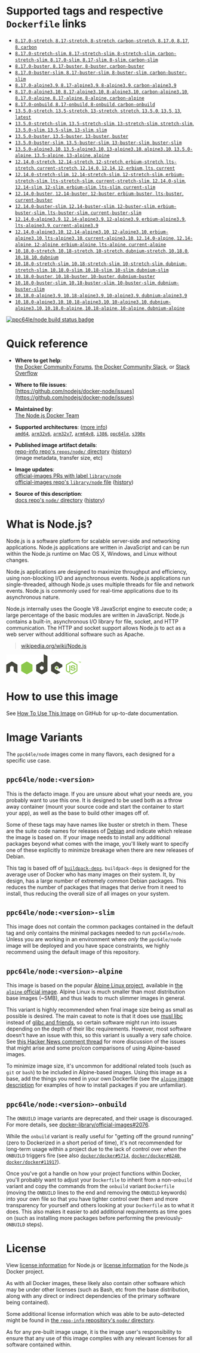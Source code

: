 <!--

********************************************************************************

WARNING:

    DO NOT EDIT "node/README.md"

    IT IS AUTO-GENERATED

    (from the other files in "node/" combined with a set of templates)

********************************************************************************

-->

# Supported tags and respective `Dockerfile` links

-	[`8.17.0-stretch`, `8.17-stretch`, `8-stretch`, `carbon-stretch`, `8.17.0`, `8.17`, `8`, `carbon`](https://github.com/nodejs/docker-node/blob/3c10e908934690b6af4f8f83b7e5e1da49926b34/8/stretch/Dockerfile)
-	[`8.17.0-stretch-slim`, `8.17-stretch-slim`, `8-stretch-slim`, `carbon-stretch-slim`, `8.17.0-slim`, `8.17-slim`, `8-slim`, `carbon-slim`](https://github.com/nodejs/docker-node/blob/3c10e908934690b6af4f8f83b7e5e1da49926b34/8/stretch-slim/Dockerfile)
-	[`8.17.0-buster`, `8.17-buster`, `8-buster`, `carbon-buster`](https://github.com/nodejs/docker-node/blob/3c10e908934690b6af4f8f83b7e5e1da49926b34/8/buster/Dockerfile)
-	[`8.17.0-buster-slim`, `8.17-buster-slim`, `8-buster-slim`, `carbon-buster-slim`](https://github.com/nodejs/docker-node/blob/3c10e908934690b6af4f8f83b7e5e1da49926b34/8/buster-slim/Dockerfile)
-	[`8.17.0-alpine3.9`, `8.17-alpine3.9`, `8-alpine3.9`, `carbon-alpine3.9`](https://github.com/nodejs/docker-node/blob/3c10e908934690b6af4f8f83b7e5e1da49926b34/8/alpine3.9/Dockerfile)
-	[`8.17.0-alpine3.10`, `8.17-alpine3.10`, `8-alpine3.10`, `carbon-alpine3.10`, `8.17.0-alpine`, `8.17-alpine`, `8-alpine`, `carbon-alpine`](https://github.com/nodejs/docker-node/blob/3c10e908934690b6af4f8f83b7e5e1da49926b34/8/alpine3.10/Dockerfile)
-	[`8.17.0-onbuild`, `8.17-onbuild`, `8-onbuild`, `carbon-onbuild`](https://github.com/nodejs/docker-node/blob/3c10e908934690b6af4f8f83b7e5e1da49926b34/8/onbuild/Dockerfile)
-	[`13.5.0-stretch`, `13.5-stretch`, `13-stretch`, `stretch`, `13.5.0`, `13.5`, `13`, `latest`](https://github.com/nodejs/docker-node/blob/31bd89bbd77709b5dae93c31dbd74bf32b7c4867/13/stretch/Dockerfile)
-	[`13.5.0-stretch-slim`, `13.5-stretch-slim`, `13-stretch-slim`, `stretch-slim`, `13.5.0-slim`, `13.5-slim`, `13-slim`, `slim`](https://github.com/nodejs/docker-node/blob/31bd89bbd77709b5dae93c31dbd74bf32b7c4867/13/stretch-slim/Dockerfile)
-	[`13.5.0-buster`, `13.5-buster`, `13-buster`, `buster`](https://github.com/nodejs/docker-node/blob/31bd89bbd77709b5dae93c31dbd74bf32b7c4867/13/buster/Dockerfile)
-	[`13.5.0-buster-slim`, `13.5-buster-slim`, `13-buster-slim`, `buster-slim`](https://github.com/nodejs/docker-node/blob/31bd89bbd77709b5dae93c31dbd74bf32b7c4867/13/buster-slim/Dockerfile)
-	[`13.5.0-alpine3.10`, `13.5-alpine3.10`, `13-alpine3.10`, `alpine3.10`, `13.5.0-alpine`, `13.5-alpine`, `13-alpine`, `alpine`](https://github.com/nodejs/docker-node/blob/31bd89bbd77709b5dae93c31dbd74bf32b7c4867/13/alpine3.10/Dockerfile)
-	[`12.14.0-stretch`, `12.14-stretch`, `12-stretch`, `erbium-stretch`, `lts-stretch`, `current-stretch`, `12.14.0`, `12.14`, `12`, `erbium`, `lts`, `current`](https://github.com/nodejs/docker-node/blob/3c10e908934690b6af4f8f83b7e5e1da49926b34/12/stretch/Dockerfile)
-	[`12.14.0-stretch-slim`, `12.14-stretch-slim`, `12-stretch-slim`, `erbium-stretch-slim`, `lts-stretch-slim`, `current-stretch-slim`, `12.14.0-slim`, `12.14-slim`, `12-slim`, `erbium-slim`, `lts-slim`, `current-slim`](https://github.com/nodejs/docker-node/blob/3c10e908934690b6af4f8f83b7e5e1da49926b34/12/stretch-slim/Dockerfile)
-	[`12.14.0-buster`, `12.14-buster`, `12-buster`, `erbium-buster`, `lts-buster`, `current-buster`](https://github.com/nodejs/docker-node/blob/3c10e908934690b6af4f8f83b7e5e1da49926b34/12/buster/Dockerfile)
-	[`12.14.0-buster-slim`, `12.14-buster-slim`, `12-buster-slim`, `erbium-buster-slim`, `lts-buster-slim`, `current-buster-slim`](https://github.com/nodejs/docker-node/blob/3c10e908934690b6af4f8f83b7e5e1da49926b34/12/buster-slim/Dockerfile)
-	[`12.14.0-alpine3.9`, `12.14-alpine3.9`, `12-alpine3.9`, `erbium-alpine3.9`, `lts-alpine3.9`, `current-alpine3.9`](https://github.com/nodejs/docker-node/blob/3c10e908934690b6af4f8f83b7e5e1da49926b34/12/alpine3.9/Dockerfile)
-	[`12.14.0-alpine3.10`, `12.14-alpine3.10`, `12-alpine3.10`, `erbium-alpine3.10`, `lts-alpine3.10`, `current-alpine3.10`, `12.14.0-alpine`, `12.14-alpine`, `12-alpine`, `erbium-alpine`, `lts-alpine`, `current-alpine`](https://github.com/nodejs/docker-node/blob/3c10e908934690b6af4f8f83b7e5e1da49926b34/12/alpine3.10/Dockerfile)
-	[`10.18.0-stretch`, `10.18-stretch`, `10-stretch`, `dubnium-stretch`, `10.18.0`, `10.18`, `10`, `dubnium`](https://github.com/nodejs/docker-node/blob/3c10e908934690b6af4f8f83b7e5e1da49926b34/10/stretch/Dockerfile)
-	[`10.18.0-stretch-slim`, `10.18-stretch-slim`, `10-stretch-slim`, `dubnium-stretch-slim`, `10.18.0-slim`, `10.18-slim`, `10-slim`, `dubnium-slim`](https://github.com/nodejs/docker-node/blob/3c10e908934690b6af4f8f83b7e5e1da49926b34/10/stretch-slim/Dockerfile)
-	[`10.18.0-buster`, `10.18-buster`, `10-buster`, `dubnium-buster`](https://github.com/nodejs/docker-node/blob/3c10e908934690b6af4f8f83b7e5e1da49926b34/10/buster/Dockerfile)
-	[`10.18.0-buster-slim`, `10.18-buster-slim`, `10-buster-slim`, `dubnium-buster-slim`](https://github.com/nodejs/docker-node/blob/3c10e908934690b6af4f8f83b7e5e1da49926b34/10/buster-slim/Dockerfile)
-	[`10.18.0-alpine3.9`, `10.18-alpine3.9`, `10-alpine3.9`, `dubnium-alpine3.9`](https://github.com/nodejs/docker-node/blob/3c10e908934690b6af4f8f83b7e5e1da49926b34/10/alpine3.9/Dockerfile)
-	[`10.18.0-alpine3.10`, `10.18-alpine3.10`, `10-alpine3.10`, `dubnium-alpine3.10`, `10.18.0-alpine`, `10.18-alpine`, `10-alpine`, `dubnium-alpine`](https://github.com/nodejs/docker-node/blob/3c10e908934690b6af4f8f83b7e5e1da49926b34/10/alpine3.10/Dockerfile)

[![ppc64le/node build status badge](https://img.shields.io/jenkins/s/https/doi-janky.infosiftr.net/job/multiarch/job/ppc64le/job/node.svg?label=ppc64le/node%20%20build%20job)](https://doi-janky.infosiftr.net/job/multiarch/job/ppc64le/job/node/)

# Quick reference

-	**Where to get help**:  
	[the Docker Community Forums](https://forums.docker.com/), [the Docker Community Slack](http://dockr.ly/slack), or [Stack Overflow](https://stackoverflow.com/search?tab=newest&q=docker)

-	**Where to file issues**:  
	[https://github.com/nodejs/docker-node/issues](https://github.com/nodejs/docker-node/issues)

-	**Maintained by**:  
	[The Node.js Docker Team](https://github.com/nodejs/docker-node)

-	**Supported architectures**: ([more info](https://github.com/docker-library/official-images#architectures-other-than-amd64))  
	[`amd64`](https://hub.docker.com/r/amd64/node/), [`arm32v6`](https://hub.docker.com/r/arm32v6/node/), [`arm32v7`](https://hub.docker.com/r/arm32v7/node/), [`arm64v8`](https://hub.docker.com/r/arm64v8/node/), [`i386`](https://hub.docker.com/r/i386/node/), [`ppc64le`](https://hub.docker.com/r/ppc64le/node/), [`s390x`](https://hub.docker.com/r/s390x/node/)

-	**Published image artifact details**:  
	[repo-info repo's `repos/node/` directory](https://github.com/docker-library/repo-info/blob/master/repos/node) ([history](https://github.com/docker-library/repo-info/commits/master/repos/node))  
	(image metadata, transfer size, etc)

-	**Image updates**:  
	[official-images PRs with label `library/node`](https://github.com/docker-library/official-images/pulls?q=label%3Alibrary%2Fnode)  
	[official-images repo's `library/node` file](https://github.com/docker-library/official-images/blob/master/library/node) ([history](https://github.com/docker-library/official-images/commits/master/library/node))

-	**Source of this description**:  
	[docs repo's `node/` directory](https://github.com/docker-library/docs/tree/master/node) ([history](https://github.com/docker-library/docs/commits/master/node))

# What is Node.js?

Node.js is a software platform for scalable server-side and networking applications. Node.js applications are written in JavaScript and can be run within the Node.js runtime on Mac OS X, Windows, and Linux without changes.

Node.js applications are designed to maximize throughput and efficiency, using non-blocking I/O and asynchronous events. Node.js applications run single-threaded, although Node.js uses multiple threads for file and network events. Node.js is commonly used for real-time applications due to its asynchronous nature.

Node.js internally uses the Google V8 JavaScript engine to execute code; a large percentage of the basic modules are written in JavaScript. Node.js contains a built-in, asynchronous I/O library for file, socket, and HTTP communication. The HTTP and socket support allows Node.js to act as a web server without additional software such as Apache.

> [wikipedia.org/wiki/Node.js](https://en.wikipedia.org/wiki/Node.js)

![logo](https://raw.githubusercontent.com/docker-library/docs/01c12653951b2fe592c1f93a13b4e289ada0e3a1/node/logo.png)

# How to use this image

See [How To Use This Image](https://github.com/nodejs/docker-node/blob/master/README.md#how-to-use-this-image) on GitHub for up-to-date documentation.

# Image Variants

The `ppc64le/node` images come in many flavors, each designed for a specific use case.

## `ppc64le/node:<version>`

This is the defacto image. If you are unsure about what your needs are, you probably want to use this one. It is designed to be used both as a throw away container (mount your source code and start the container to start your app), as well as the base to build other images off of.

Some of these tags may have names like buster or stretch in them. These are the suite code names for releases of [Debian](https://wiki.debian.org/DebianReleases) and indicate which release the image is based on. If your image needs to install any additional packages beyond what comes with the image, you'll likely want to specify one of these explicitly to minimize breakage when there are new releases of Debian.

This tag is based off of [`buildpack-deps`](https://hub.docker.com/_/buildpack-deps/). `buildpack-deps` is designed for the average user of Docker who has many images on their system. It, by design, has a large number of extremely common Debian packages. This reduces the number of packages that images that derive from it need to install, thus reducing the overall size of all images on your system.

## `ppc64le/node:<version>-slim`

This image does not contain the common packages contained in the default tag and only contains the minimal packages needed to run `ppc64le/node`. Unless you are working in an environment where *only* the `ppc64le/node` image will be deployed and you have space constraints, we highly recommend using the default image of this repository.

## `ppc64le/node:<version>-alpine`

This image is based on the popular [Alpine Linux project](http://alpinelinux.org), available in [the `alpine` official image](https://hub.docker.com/_/alpine). Alpine Linux is much smaller than most distribution base images (~5MB), and thus leads to much slimmer images in general.

This variant is highly recommended when final image size being as small as possible is desired. The main caveat to note is that it does use [musl libc](http://www.musl-libc.org) instead of [glibc and friends](http://www.etalabs.net/compare_libcs.html), so certain software might run into issues depending on the depth of their libc requirements. However, most software doesn't have an issue with this, so this variant is usually a very safe choice. See [this Hacker News comment thread](https://news.ycombinator.com/item?id=10782897) for more discussion of the issues that might arise and some pro/con comparisons of using Alpine-based images.

To minimize image size, it's uncommon for additional related tools (such as `git` or `bash`) to be included in Alpine-based images. Using this image as a base, add the things you need in your own Dockerfile (see the [`alpine` image description](https://hub.docker.com/_/alpine/) for examples of how to install packages if you are unfamiliar).

## `ppc64le/node:<version>-onbuild`

The `ONBUILD` image variants are deprecated, and their usage is discouraged. For more details, see [docker-library/official-images#2076](https://github.com/docker-library/official-images/issues/2076).

While the `onbuild` variant is really useful for "getting off the ground running" (zero to Dockerized in a short period of time), it's not recommended for long-term usage within a project due to the lack of control over *when* the `ONBUILD` triggers fire (see also [`docker/docker#5714`](https://github.com/docker/docker/issues/5714), [`docker/docker#8240`](https://github.com/docker/docker/issues/8240), [`docker/docker#11917`](https://github.com/docker/docker/issues/11917)).

Once you've got a handle on how your project functions within Docker, you'll probably want to adjust your `Dockerfile` to inherit from a non-`onbuild` variant and copy the commands from the `onbuild` variant `Dockerfile` (moving the `ONBUILD` lines to the end and removing the `ONBUILD` keywords) into your own file so that you have tighter control over them and more transparency for yourself and others looking at your `Dockerfile` as to what it does. This also makes it easier to add additional requirements as time goes on (such as installing more packages before performing the previously-`ONBUILD` steps).

# License

View [license information](https://github.com/nodejs/node/blob/master/LICENSE) for Node.js or [license information](https://github.com/nodejs/docker-node/blob/master/LICENSE) for the Node.js Docker project.

As with all Docker images, these likely also contain other software which may be under other licenses (such as Bash, etc from the base distribution, along with any direct or indirect dependencies of the primary software being contained).

Some additional license information which was able to be auto-detected might be found in [the `repo-info` repository's `node/` directory](https://github.com/docker-library/repo-info/tree/master/repos/node).

As for any pre-built image usage, it is the image user's responsibility to ensure that any use of this image complies with any relevant licenses for all software contained within.
